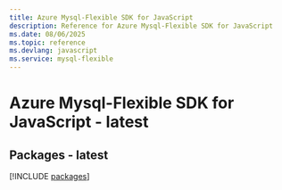 ```yaml
---
title: Azure Mysql-Flexible SDK for JavaScript
description: Reference for Azure Mysql-Flexible SDK for JavaScript
ms.date: 08/06/2025
ms.topic: reference
ms.devlang: javascript
ms.service: mysql-flexible
---
```

# Azure Mysql-Flexible SDK for JavaScript - latest
## Packages - latest
[!INCLUDE [packages](mysql-flexible-index.md)]